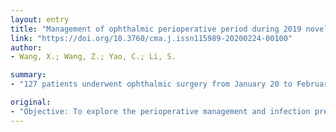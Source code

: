 ```yaml
---
layout: entry
title: "Management of ophthalmic perioperative period during 2019 novel coronavirus disease outbreak"
link: "https://doi.org/10.3760/cma.j.issn115989-20200224-00100"
author:
- Wang, X.; Wang, Z.; Yao, C.; Li, S.

summary:
- "127 patients underwent ophthalmic surgery from January 20 to February 19, 2020. Methods of anesthesia included general anesthesia, local anesthesia and ocular superficial anesthesia. There were no 2019-nCoV infection, surgical-relative infection, crossing infection and operation-related complications occurred. The air sampling compliance rate in the operating room, ward, examination room and other areas was 100%. No COVID-19-related infection events of medical staffs."

original:
- "Objective: To explore the perioperative management and infection prevention methods for acute eye diseases during the outbreak of 2019 novel coronavirus disease (COVID-19). Methods: Since the COVID-19 was included in the Class B infectious diseases and was managed according to Class A infectious diseases in China, 127 patients who underwent ophthalmic surgery were enrolled in First Affiliated Hospital of Army Military Medical University from January 20 to February 19, 2020.The perioperative management according to the national epidemic prevention and control requirements was summarized, and the perioperative clinical management that should be taken during the epidemic prevention period were discussed. Results: One hundred and twenty-seven patients underwent ophthalmic surgeries, including emergency surgery, daytime surgery and other surgeries for sight-threatening diseases.The methods of anesthesia included general anesthesia, local anesthesia and ocular superficial anesthesia.According to the national epidemic prevention and control requirements, epidemic screening for these patients and infectious managing measures were performed during the perioperative period, including the sterilization of relevant environment and equipments, the personal medical prevention and protection for medical staffs and patients, which made sure all the operations went smoothly and safely.There were no 2019-nCoV infection, surgical-relative infection, crossing infection and operation-related complications occurred.Meanwhile, there were not COVID-19-related infection events of medical staffs.The air sampling compliance rate in the operating room, ward, examination room and other areas was 100%. Conclusions: During the prevention and control period of the epidemic of COVID-19, strict adherence to the prevention and control measures can effectively ensure the smooth implementation of the operation and the perioperative safety of medical staff and patients."
---
```


